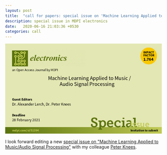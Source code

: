 ```yaml
---
layout: post
title:  "call for papers: special issue on 'Machine Learning Applied to Music/Audio Signal Processing'"
description: special issue in MDPI electronics
date:   2020-06-16 21:03:36 +0530
categories: call
---
```

![SI flyer](/img/music_audio_signal_horizontal_light.gif)

I look forward editing a new [special issue on "Machine Learning Applied to Music/Audio Signal Processing"](https://www.mdpi.com/journal/electronics/special_issues/music_audio_signal) with my colleague [Peter Knees](https://www.ifs.tuwien.ac.at/~knees/).